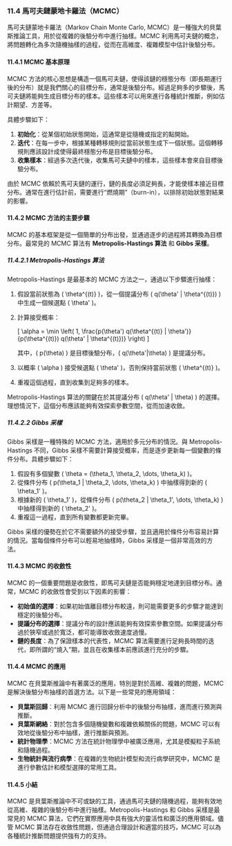 ### 11.4 馬可夫鏈蒙地卡羅法（MCMC）

馬可夫鏈蒙地卡羅法（Markov Chain Monte Carlo, MCMC）是一種強大的貝葉斯推論工具，用於從複雜的後驗分布中進行抽樣。MCMC 利用馬可夫鏈的概念，將問題轉化為多次隨機抽樣的過程，從而在高維度、複雜模型中估計後驗分布。

#### 11.4.1 MCMC 基本原理

MCMC 方法的核心思想是構造一個馬可夫鏈，使得該鏈的穩態分布（即長期運行後的分布）就是我們關心的目標分布，通常是後驗分布。經過足夠多的步驟後，馬可夫鏈將能夠生成目標分布的樣本。這些樣本可以用來進行各種統計推斷，例如估計期望、方差等。

具體步驟如下：

1. **初始化**：從某個初始狀態開始，這通常是從隨機或指定的點開始。
2. **迭代**：在每一步中，根據某種轉移規則從當前狀態生成下一個狀態。這個轉移規則應該設計成使得最終穩態分布是目標後驗分布。
3. **收集樣本**：經過多次迭代後，收集馬可夫鏈中的樣本，這些樣本會來自目標後驗分布。

由於 MCMC 依賴於馬可夫鏈的運行，鏈的長度必須足夠長，才能使樣本接近目標分布。通常在進行估計前，需要進行“燃燒期”（burn-in），以排除初始狀態對結果的影響。

#### 11.4.2 MCMC 方法的主要步驟

MCMC 的基本框架是從一個簡單的分布出發，並通過逐步的過程將其轉換為目標分布。最常見的 MCMC 算法有 **Metropolis-Hastings 算法** 和 **Gibbs 采樣**。

##### 11.4.2.1 Metropolis-Hastings 算法

Metropolis-Hastings 是最基本的 MCMC 方法之一，通過以下步驟進行抽樣：

1. 假設當前狀態為 \( \theta^{(t)} \)，從一個提議分布 \( q(\theta' | \theta^{(t)}) \) 中生成一個候選點 \( \theta' \)。
2. 計算接受概率：

   \[
   \alpha = \min \left( 1, \frac{p(\theta') q(\theta^{(t)} | \theta')}{p(\theta^{(t)}) q(\theta' | \theta^{(t)})} \right)
   \]

   其中，\( p(\theta) \) 是目標後驗分布，\( q(\theta'|\theta) \) 是提議分布。

3. 以概率 \( \alpha \) 接受候選點 \( \theta' \)，否則保持當前狀態 \( \theta^{(t)} \)。
4. 重複這個過程，直到收集到足夠多的樣本。

Metropolis-Hastings 算法的關鍵在於其提議分布 \( q(\theta' | \theta) \) 的選擇。理想情況下，這個分布應該能夠有效探索參數空間，從而加速收斂。

##### 11.4.2.2 Gibbs 采樣

Gibbs 采樣是一種特殊的 MCMC 方法，適用於多元分布的情況。與 Metropolis-Hastings 不同，Gibbs 采樣不需要計算接受概率，而是逐步更新每一個變數的條件分布。具體步驟如下：

1. 假設有多個變數 \( \theta = (\theta_1, \theta_2, \dots, \theta_k) \)。
2. 從條件分布 \( p(\theta_1 | \theta_2, \dots, \theta_k) \) 中抽樣得到新的 \( \theta_1' \)。
3. 根據新的 \( \theta_1' \)，從條件分布 \( p(\theta_2 | \theta_1', \dots, \theta_k) \) 中抽樣得到新的 \( \theta_2' \)。
4. 重複這一過程，直到所有變數都更新完畢。

Gibbs 采樣的優勢在於它不需要額外的接受步驟，並且適用於條件分布容易計算的情況。當每個條件分布可以輕易地抽樣時，Gibbs 采樣是一個非常高效的方法。

#### 11.4.3 MCMC 的收斂性

MCMC 的一個重要問題是收斂性，即馬可夫鏈是否能夠穩定地達到目標分布。通常，MCMC 的收斂性會受到以下因素的影響：

- **初始值的選擇**：如果初始值離目標分布較遠，則可能需要更多的步驟才能達到穩定的後驗分布。
- **提議分布的選擇**：提議分布的設計應該能夠有效探索參數空間。如果提議分布過於狹窄或過於寬泛，都可能導致收斂速度過慢。
- **鏈的長度**：為了保證樣本的代表性，MCMC 算法需要進行足夠長時間的迭代，即所謂的“燒入”期，並且在收集樣本前應該進行充分的步驟。

#### 11.4.4 MCMC 的應用

MCMC 在貝葉斯推論中有著廣泛的應用，特別是對於高維、複雜的問題，MCMC 是解決後驗分布抽樣的首選方法。以下是一些常見的應用領域：

- **貝葉斯回歸**：利用 MCMC 進行回歸分析中的後驗分布抽樣，進而進行預測與推斷。
- **貝葉斯網絡**：對於包含多個隨機變數和複雜依賴關係的問題，MCMC 可以有效地從後驗分布中抽樣，進行推斷與預測。
- **統計物理學**：MCMC 方法在統計物理學中被廣泛應用，尤其是模擬粒子系統和隨機過程。
- **生物統計與流行病學**：在複雜的生物統計模型和流行病學研究中，MCMC 是進行參數估計和模型選擇的常用工具。

#### 11.4.5 小結

MCMC 是貝葉斯推論中不可或缺的工具，通過馬可夫鏈的隨機過程，能夠有效地從高維、複雜的後驗分布中進行抽樣。Metropolis-Hastings 和 Gibbs 采樣是最常見的 MCMC 算法，它們在實際應用中具有強大的靈活性和廣泛的應用領域。儘管 MCMC 算法存在收斂性問題，但通過合理設計和適當的技巧，MCMC 可以為各種統計推斷問題提供強有力的支持。